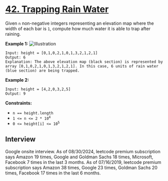 # [42. Trapping Rain Water](https://leetcode.com/problems/trapping-rain-water/)

Given `n` non-negative integers representing an elevation map where the width of each bar is `1`, compute how much water it is able to trap after raining.

**Example 1:**
![Illustration](https://assets.leetcode.com/uploads/2018/10/22/rainwatertrap.png)
```
Input: height = [0,1,0,2,1,0,1,3,2,1,2,1]
Output: 6
Explanation: The above elevation map (black section) is represented by array [0,1,0,2,1,0,1,3,2,1,2,1]. In this case, 6 units of rain water (blue section) are being trapped.
```

**Example 2:**
```
Input: height = [4,2,0,3,2,5]
Output: 9
```

**Constraints:**
* `n == height.length`
* <code>1 <= n <= 2 * 10<sup>4</sup></code>
* <code>0 <= height[i] <= 10<sup>5</sup></code>

## Interview
Google onsite interview.
As of 08/30/2024, leetcode premium subscription says Amazon 19 times, Google and Goldman Sachs 18 times, Microsoft, Facebook 7 times in the last 3 months.
As of 07/16/2019, leetcode premium subscription says Amazon 38 times, Google 23 times, Goldman Sachs 20 times, Facebook 17 times in the last 6 months.
